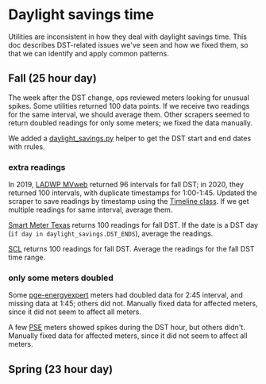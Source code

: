 # Daylight savings time

Utilities are inconsistent in how they deal with daylight savings time. This doc describes DST-related
issues we've seen and how we fixed them, so that we can identify and apply common patterns.

## Fall (25 hour day)

The week after the DST change, ops reviewed meters looking for unusual spikes. Some utilities returned
100 data points. If we receive two readings for the same interval, we should
average them. Other scrapers seemed to return doubled readings for only some meters; we fixed the data
manually.

We added a [daylight_savings.py](https://github.com/Gridium/datafeeds/blob/master/datafeeds/common/daylight_savings.py)
helper to get the DST start and end dates with rrules.

### extra readings

In 2019, [LADWP MVweb](https://gridium.atlassian.net/browse/GRID-3274)
returned 96 intervals for fall DST; in 2020, they returned 100 intervals, with duplicate
timestamps for 1:00-1:45. Updated the scraper to save readings by timestamp using the
[Timeline class](https://github.com/Gridium/datafeeds/blob/master/datafeeds/common/timeline.py).
If we get multiple readings for same interval, average them.

[Smart Meter Texas](https://gridium.atlassian.net/browse/GRID-3273) returns 100 readings for fall DST.
If the date is a DST day (`if day in daylight_savings.DST_ENDS`), average the readings.

[SCL](https://gridium.atlassian.net/browse/GRID-3275) returns 100 readings for fall DST.
Average the readings for the fall DST time range.

### only some meters doubled

Some [pge-energyexpert](https://gridium.atlassian.net/browse/GRID-3272)
meters had doubled data for 2:45 interval, and missing data at 1:45; others did not.
Manually fixed data for affected meters, since it did not seem to affect all meters.

A few [PSE](https://gridium.atlassian.net/browse/GRID-3276) meters showed spikes during the DST hour,
but others didn't. Manually fixed data for affected meters, since it did not seem to affect all meters.


## Spring (23 hour day)

